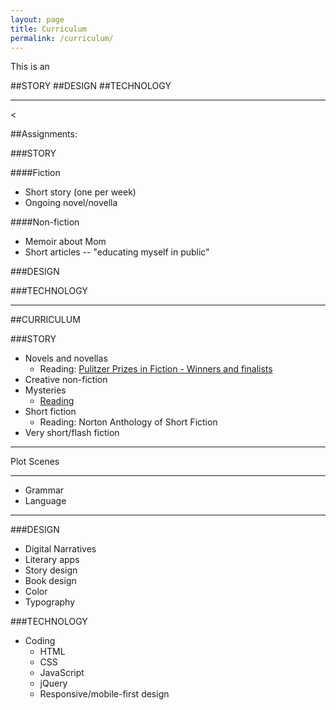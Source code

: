 ```yaml
---
layout: page
title: Curriculum
permalink: /curriculum/
---
```


This is an 

##STORY
##DESIGN
##TECHNOLOGY
***

<<div class="assignments">
##Assignments:

###STORY

####Fiction

* Short story (one per week)
* Ongoing novel/novella

####Non-fiction

* Memoir about Mom
* Short articles -- "educating myself in public"

###DESIGN

###TECHNOLOGY

  
</div>

***

##CURRICULUM

###STORY

* Novels and novellas
  * Reading: [Pulitzer Prizes in Fiction - Winners and finalists](http://www.pulitzer.org/bycat/Fiction)
* Creative non-fiction
* Mysteries
  * [Reading](http://martinhillortiz.blogspot.com/2015/04/cwa-mwa-and-mwj-mystery-novels-that.html)
* Short fiction
  * Reading: Norton Anthology of Short Fiction
* Very short/flash fiction
***
Plot
Scenes
***
* Grammar
* Language
***


###DESIGN

* Digital Narratives
* Literary apps
* Story design
* Book design
* Color
* Typography


###TECHNOLOGY

* Coding
  * HTML
  * CSS
  * JavaScript
  * jQuery
  * Responsive/mobile-first design
